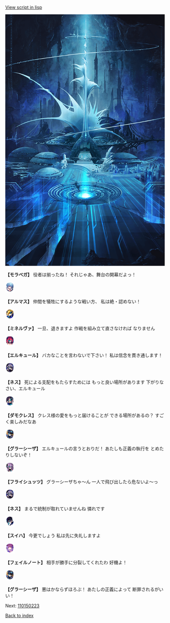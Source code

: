 [View script in lisp](../scripts/110150221.txt)

![profound_nolight.png](../images/backgrounds/profound_nolight.png)

**【モラベガ】**
役者は揃ったね！
それじゃあ、舞台の開幕だよっ！

<img src="../images/units/3103811.png" alt="3103811.png" height="34"/>

**【アルマス】**
仲間を犠牲にするような戦い方、
私は絶・認めない！

<img src="../images/units/3302519.png" alt="3302519.png" height="34"/>

**【ミネルヴァ】**
一旦、退きますよ
作戦を組み立て直さなければ
なりません

<img src="../images/units/3202519.png" alt="3202519.png" height="34"/>

**【エルキュール】**
バカなことを言わないで下さい！
私は信念を貫き通します！

<img src="../images/units/3602019.png" alt="3602019.png" height="34"/>

**【ネス】**
死による支配をもたらすためには
もっと良い場所があります
下がりなさい、エルキュール

<img src="../images/units/3103519.png" alt="3103519.png" height="34"/>

**【ダモクレス】**
クレス様の愛をもっと届けることが
できる場所があるの？
すごく楽しみだなあ

<img src="../images/units/3302619.png" alt="3302619.png" height="34"/>

**【グラーシーザ】**
エルキュールの言うとおりだ！
あたしも正義の執行を
とめたりしないぞ！

<img src="../images/units/3502719.png" alt="3502719.png" height="34"/>

**【フライシュッツ】**
グラーシーザちゃ～ん
一人で飛び出したら危ないよ～っ

<img src="../images/units/3602019.png" alt="3602019.png" height="34"/>

**【ネス】**
まるで統制が取れていませんね
憐れです

<img src="../images/units/3401719.png" alt="3401719.png" height="34"/>

**【スイハ】**
今更でしょう
私は先に失礼しますよ

<img src="../images/units/3401911.png" alt="3401911.png" height="34"/>

**【フェイルノート】**
相手が勝手に分裂してくれたわ
好機よ！

<img src="../images/units/3302619.png" alt="3302619.png" height="34"/>

**【グラーシーザ】**
悪はかならずほろぶ！
あたしの正義によって
断罪されるがいい！

Next: [110150223](110150223.md)

[Back to index](index.md)
